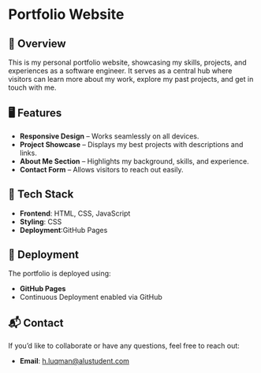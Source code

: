 # Portfolio Website

## 🚀 Overview
This is my personal portfolio website, showcasing my skills, projects, and experiences as a software engineer. It serves as a central hub where visitors can learn more about my work, explore my past projects, and get in touch with me.

## 🖥️ Features
- **Responsive Design** – Works seamlessly on all devices.
- **Project Showcase** – Displays my best projects with descriptions and links.
- **About Me Section** – Highlights my background, skills, and experience.
- **Contact Form** – Allows visitors to reach out easily.


## 🔧 Tech Stack
- **Frontend**: HTML, CSS, JavaScript
- **Styling**: CSS
- **Deployment**:GitHub Pages

## 🚀 Deployment
The portfolio is deployed using:
- **GitHub Pages**
- Continuous Deployment enabled via GitHub

## 📬 Contact
If you’d like to collaborate or have any questions, feel free to reach out:
- **Email**: h.luqman@alustudent.com


